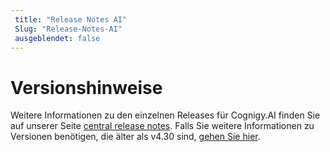 ```yaml
---
 title: "Release Notes AI" 
 Slug: "Release-Notes-AI" 
 ausgeblendet: false 
---
```


# Versionshinweise

Weitere Informationen zu den einzelnen Releases für Cognigy.AI finden Sie auf unserer Seite [central release notes]({{config.site_url}}/release-notes/release-notes/). Falls Sie weitere Informationen zu Versionen benötigen, die älter als v4.30 sind, [gehen Sie hier]({{config.site_url}}/ai/release-notes/pre-4.30/).